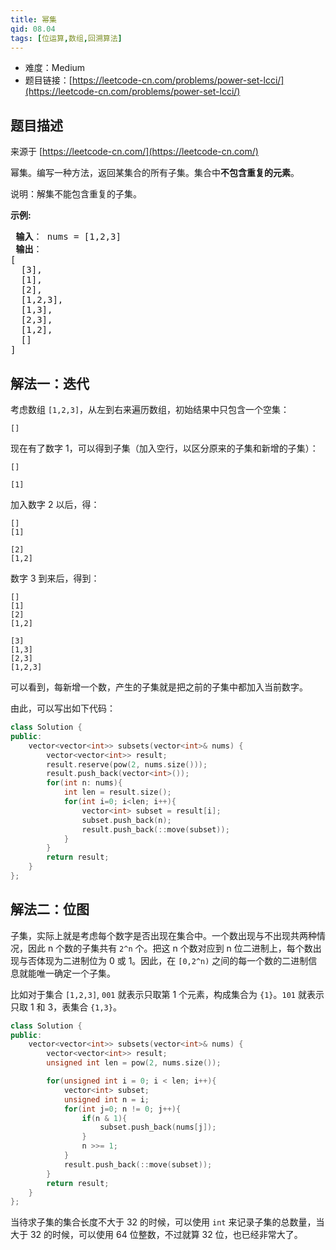 ```yaml
---
title: 幂集
qid: 08.04
tags: [位运算,数组,回溯算法]
---
```



- 难度：Medium
- 题目链接：[https://leetcode-cn.com/problems/power-set-lcci/](https://leetcode-cn.com/problems/power-set-lcci/)


## 题目描述

来源于 [https://leetcode-cn.com/](https://leetcode-cn.com/)

<p>幂集。编写一种方法，返回某集合的所有子集。集合中<strong>不包含重复的元素</strong>。</p>

<p>说明：解集不能包含重复的子集。</p>

<p><strong>示例:</strong></p>

<pre><strong> 输入</strong>： nums = [1,2,3]
<strong> 输出</strong>：
[
  [3],
&nbsp; [1],
&nbsp; [2],
&nbsp; [1,2,3],
&nbsp; [1,3],
&nbsp; [2,3],
&nbsp; [1,2],
&nbsp; []
]
</pre>


## 解法一：迭代


考虑数组 `[1,2,3]`，从左到右来遍历数组，初始结果中只包含一个空集：

```
[]
```

现在有了数字 1，可以得到子集（加入空行，以区分原来的子集和新增的子集）：

```
[]

[1]
```

加入数字 2 以后，得：

```
[]
[1]

[2]
[1,2]
```

数字 3 到来后，得到：

```
[]
[1]
[2]
[1,2]

[3]
[1,3]
[2,3]
[1,2,3]
```

可以看到，每新增一个数，产生的子集就是把之前的子集中都加入当前数字。

由此，可以写出如下代码：

```c++
class Solution {
public:
    vector<vector<int>> subsets(vector<int>& nums) {
        vector<vector<int>> result;
        result.reserve(pow(2, nums.size()));
        result.push_back(vector<int>());
        for(int n: nums){
            int len = result.size();
            for(int i=0; i<len; i++){
                vector<int> subset = result[i];
                subset.push_back(n);
                result.push_back(::move(subset));
            }
        }
        return result;
    }
};
```

## 解法二：位图

子集，实际上就是考虑每个数字是否出现在集合中。一个数出现与不出现共两种情况，因此 n 个数的子集共有 `2^n` 个。把这 n 个数对应到 n 位二进制上，每个数出现与否体现为二进制位为 0 或 1。因此，在 `[0,2^n)` 之间的每一个数的二进制信息就能唯一确定一个子集。 

比如对于集合 `[1,2,3]`, `001` 就表示只取第 1 个元素，构成集合为 `{1}`。`101` 就表示只取 1 和 3，表集合 `{1,3}`。

```c++
class Solution {
public:
    vector<vector<int>> subsets(vector<int>& nums) {
        vector<vector<int>> result;
        unsigned int len = pow(2, nums.size());

        for(unsigned int i = 0; i < len; i++){
            vector<int> subset;
            unsigned int n = i;
            for(int j=0; n != 0; j++){
                if(n & 1){
                    subset.push_back(nums[j]);
                }
                n >>= 1;
            }
            result.push_back(::move(subset));
        }
        return result;
    }
};
```

当待求子集的集合长度不大于 32 的时候，可以使用 `int` 来记录子集的总数量，当大于 32 的时候，可以使用 64 位整数，不过就算 32 位，也已经非常大了。
